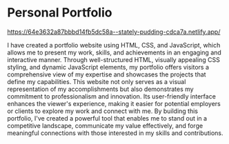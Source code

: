 # Personal Portfolio
https://64e3632a87bbbd14fb5dc58a--stately-pudding-cdca7a.netlify.app/

I have created a portfolio website using HTML, CSS, and JavaScript, which allows me to present my work, skills, and achievements in an engaging and interactive manner. Through well-structured HTML, visually appealing CSS styling, and dynamic JavaScript elements, my portfolio offers visitors a comprehensive view of my expertise and showcases the projects that define my capabilities. This website not only serves as a visual representation of my accomplishments but also demonstrates my commitment to professionalism and innovation. Its user-friendly interface enhances the viewer's experience, making it easier for potential employers or clients to explore my work and connect with me. By building this portfolio, I've created a powerful tool that enables me to stand out in a competitive landscape, communicate my value effectively, and forge meaningful connections with those interested in my skills and contributions.

